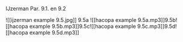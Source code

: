 IJzerman Par. 9.1. en 9.2

![[ijzerman example 9.5.jpg]]
9.5a ![[hacopa example 9.5a.mp3]]9.5b![[hacopa example 9.5b.mp3]]9.5c![[hacopa example 9.5c.mp3]]9.5d![[hacopa example 9.5d.mp3]]

